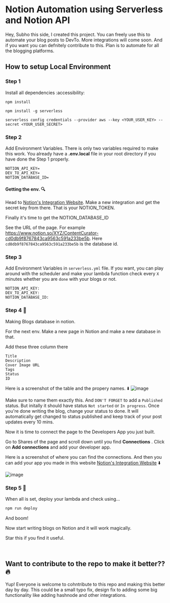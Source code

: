 # Notion Automation using Serverless and Notion API
Hey, Subho this side, I created this project. You can freely use this to automate your blog posts to DevTo. More integrations will come soon. And if you want you can defnitely contribute to this. Plan is to automate for all the blogging platforms.

## How to setup Local Environment

### Step 1 

Install all dependencies :accessibility:

```
npm install

npm install -g serverless

serverless config credentials --provider aws --key <YOUR_USER_KEY> --secret <YOUR_USER_SECRET>
```

### Step 2

Add Environment Variables. There is only two variables required to make this work. You already have a **.env.local** file in your root directory if you have done the Step 1 properly.
```
NOTION_API_KEY=
DEV_TO_API_KEY=
NOTION_DATABASE_ID=
```

#### Getting the env. 🔍
Head to [Notion's Integration Website](https://www.notion.so/my-integrations). Make a new integration and get the secret key from there. That is your NOTION_TOKEN.

Finally it's time to get the NOTION_DATABASE_ID

See the URL of the page. For example https://www.notion.so/XYZ/ContentCurator-cd0db9f8767843ca9563c591a233be5b. Here `cd0db9f8767843ca9563c591a233be5b` is the database id.

### Step 3

Add Environment Variables in `serverless.yml` file. If you want, you can play around with the scheduler and make your lambda function check every `X` minutes whether you are `done` with your blogs or not.
```
NOTION_API_KEY: 
DEV_TO_API_KEY: 
NOTION_DATABASE_ID: 
```

### Step 4 🤝

Making Blogs database in notion.


For the next env. Make a new page in Notion and make a new database in that. 

Add these three column there
```
Title
Description
Cover Image URL
Tags
Status
ID
```
Here is a screenshot of the table and the propery names. ⬇️
![image](https://github.com/ighoshsubho/NotionAutomation/assets/93722719/cc7fe96b-58df-4140-b3f4-b7b158427707)


Make sure to name them exactly this. And `DON'T FORGET` to add a `Published` status. But initally it should have status `Not started` or `In progress`. Once you're done writing the blog, change your status to done. It will automatically get changed to status published and keep track of your post updates every 10 mins.

Now it is time to connect the page to the Developers App you just built.

Go to Shares of the page and scroll down until you find **Connections** . Click on **Add connections** and add your developer app. 

Here is a screenshot of where you can find the connections. And then you can add your app you made in this website [Notion's Integration Website](https://www.notion.so/my-integrations) ⬇️

![image](https://github.com/ighoshsubho/NotionAutomation/assets/93722719/19355ee3-5bea-4798-abe3-86a938b772b3)


### Step 5 🏃
When all is set, deploy your lambda and check using...

```bash
npm run deploy
```

And boom!

Now start writing blogs on Notion and it will work magically.  

Star this if you find it useful.

<br />

## Want to contribute to the repo to make it better?? 🔥
Yup! Everyone is welcome to cohntribute to this repo and making this better day by day. This could be a small typo fix, design fix to adding some big functionality like adding hashnode and other integrations.
